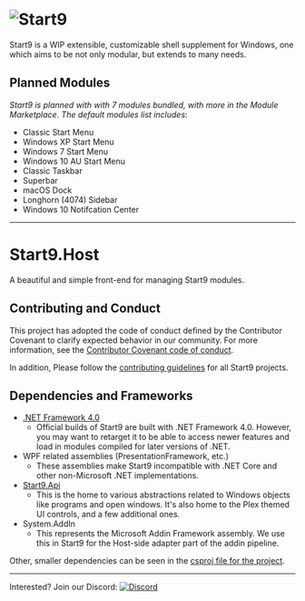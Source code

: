 # ![Start9](https://i.imgur.com/U31cS2J.png)
Start9 is a WIP extensible, customizable shell supplement for Windows, one which aims to be not only modular, but extends to many needs.

## Planned Modules
*Start9 is planned with with 7 modules bundled, with more in the Module Marketplace. The default modules list includes*:
- Classic Start Menu
- Windows XP Start Menu 
- Windows 7 Start Menu
- Windows 10 AU Start Menu
- Classic Taskbar
- Superbar
- macOS Dock
- Longhorn (4074) Sidebar
- Windows 10 Notifcation Center

<!-- ## Compatability
*As Start9 is still in the early stages of development, compatibility isn't a big concern right now*
*Ranking: Excellent, Good, Satisfactory, Needs Improvement, Broken*
| OS            | Compatability | Notes |
| ------------- |---------------|---|
| Windows 10    | Excellent     ||
| Windows 8.1   | Excellent     ||
| Windows 7     | Untested      ||
| Windows Vista | Untested      ||
| Windows XP    | Untested      ||
| ReactOS       | Broken        |  Crashes silently on startup|
-->

---
# Start9.Host
A beautiful and simple front-end for managing Start9 modules.

## Contributing and Conduct
This project has adopted the code of conduct defined by the Contributor Covenant to clarify expected behavior in our community.
For more information, see the [Contributor Covenant code of conduct](https://www.contributor-covenant.org/).

In addition, Please follow the [contributing guidelines](https://github.com/StartNine/Start9.Host/blob/master/CONTRIBUTING.md) for all Start9 projects.

## Dependencies and Frameworks
- [.NET Framework 4.0](https://www.microsoft.com/en-ca/download/details.aspx?id=17718)
	- Official builds of Start9 are built with .NET Framework 4.0. However, you may want to retarget it to be able to access newer features and load in modules compiled for later versions of .NET.
- WPF related assemblies (PresentationFramework, etc.)
	- These assemblies make Start9 incompatible with .NET Core and other non-Microsoft .NET implementations. 
- [Start9.Api](https://github.com/StartNine/Start9.Api)
	- This is the home to various abstractions related to Windows objects like programs and open windows. It's also home to the Plex themed UI controls, and a few additional ones.
- System.AddIn
	- This represents the Microsoft Addin Framework assembly. We use this in Start9 for the Host-side adapter part of the addin pipeline.

Other, smaller dependencies can be seen in the [csproj file for the project](https://github.com/StartNine/Start9.Host/blob/master/Start9/Start9.csproj#L36). 


---
Interested? Join our Discord: [![Discord](https://img.shields.io/discord/321793250602254336.svg?style=flat-square&colorB=7289DA)](https://discord.gg/6cpvxBS)

